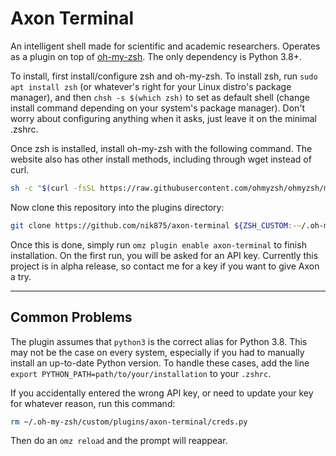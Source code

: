 # Axon Terminal

An intelligent shell made for scientific and academic researchers. Operates as a plugin on top of [oh-my-zsh](https://ohmyz.sh/#install). The only dependency is Python 3.8+.

To install, first install/configure zsh and oh-my-zsh. To install zsh, run `sudo apt install zsh` (or whatever's right for your Linux distro's package manager), and then `chsh -s $(which zsh)` to set as default shell (change install command depending on your system's package manager). Don't worry about configuring anything when it asks, just leave it on the minimal .zshrc.

Once zsh is installed, install oh-my-zsh with the following command. The website also has other install methods, including through wget instead of curl.

```zsh
sh -c "$(curl -fsSL https://raw.githubusercontent.com/ohmyzsh/ohmyzsh/master/tools/install.sh)"
```

Now clone this repository into the plugins directory:

```zsh
git clone https://github.com/nik875/axon-terminal ${ZSH_CUSTOM:-~/.oh-my-zsh/custom}/plugins/axon-terminal
```

Once this is done, simply run `omz plugin enable axon-terminal` to finish installation. On the first run, you will be asked for an API key. Currently this project is in alpha release, so contact me for a key if you want to give Axon a try.

---

## Common Problems

The plugin assumes that `python3` is the correct alias for Python 3.8. This may not be the case on every system, especially if you had to manually install an up-to-date Python version. To handle these cases, add the line `export PYTHON_PATH=path/to/your/installation` to your `.zshrc`.

If you accidentally entered the wrong API key, or need to update your key for whatever reason, run this command:

```zsh
rm ~/.oh-my-zsh/custom/plugins/axon-terminal/creds.py
```

Then do an `omz reload` and the prompt will reappear.
